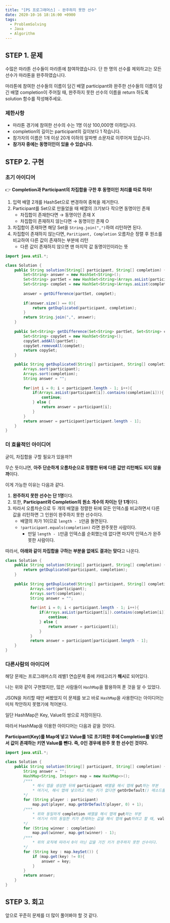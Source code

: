 ```yaml
---
title: "[PS 프로그래머스] - 완주하지 못한 선수"
date: 2020-10-16 18:16:00 +0900
tags:
  - ProblemSolving
  - Java
  - Algorithm
---
```


## STEP 1. 문제

수많은 마라톤 선수들이 마라톤에 참여하였습니다. 단 한 명의 선수를 제외하고는 모든 선수가 마라톤을 완주하였습니다.

마라톤에 참여한 선수들의 이름이 담긴 배열 participant와 완주한 선수들의 이름이 담긴 배열 completion이 주어질 때, 완주하지 못한 선수의 이름을 return 하도록 solution 함수를 작성해주세요.

### 제한사항

- 마라톤 경기에 참여한 선수의 수는 1명 이상 100,000명 이하입니다.
- completion의 길이는 participant의 길이보다 1 작습니다.
- 참가자의 이름은 1개 이상 20개 이하의 알파벳 소문자로 이루어져 있습니다.
- **참가자 중에는 동명이인이 있을 수 있습니다.**

## STEP 2. 구현

### 초기 아이디어

:point_right: **Completion과 Participant의 차집합을 구한 후 동명이인 처리를 따로 하자!**

1. 입력 배열 2개를 HashSet으로 변경하여 중복을 제거한다.
2. Participant를 Set으로 만들었을 때 배열의 크기보다 작으면 동명이인 존재
    - 차집합이 존재한다면 → 동명이인 존재 X
    - 차집합이 존재하지 않는다면 → 동명이인 존재 O
3. 차집합이 존재하면 해당 Set을 `String.join(",")`하여 리턴하면 된다.
4. 차집합이 존재하지 않는다면, `Paritipant, Completion` 오름차순 정렬 후 원소를 비교하여 다른 값이 존재하는 부분에 리턴 
    - 다른 값이 존재하지 않으면 맨 마지막 값 동명이인이라는 뜻

```java
import java.util.*;

class Solution {
    public String solution(String[] participant, String[] completion) {
	    Set<String> answer = new HashSet<String>();
        Set<String> partSet = new HashSet<String>(Arrays.asList(participant));
        Set<String> compSet = new HashSet<String>(Arrays.asList(completion));
			
        answer = getDifference(partSet, compSet);		
        
        if(answer.size() == 0){
            return getDuplicated(participant, completion);
        }
        return String.join(",", answer);
    }
		
    public Set<String> getDifference(Set<String> partSet, Set<String> compSet){
        Set<String> copySet = new HashSet<String>();
        copySet.addAll(partSet);	
        copySet.removeAll(compSet);
        return copySet;
    }

    public String getDuplicated(String[] participant, String[] completion){
        Arrays.sort(participant);
        Arrays.sort(completion);
        String answer = "";
        
        for(int i = 0; i < participant.length - 1; i++){
            if(Arrays.asList(participant[i]).contains(completion[i])){
                continue;
            } else {
                return answer = participant[i];
            } 
        }     
        return answer = participant[participant.length - 1];
    }
}
```

### 더 효율적인 아이디어

굳이, 차집합을 구할 필요가 있을까?!

무슨 뜻이냐면, **아주 단순하게 오름차순으로 정렬한 뒤에 다른 값만 리턴해도 되지 않을까**이다. 

이게 가능한 이유는 다음과 같다.

1. **완주하지 못한 선수는 단 1명**이다.
2. 또한, **Participant와 Completion의 원소 개수의 차이는 단 1개**이다.
3. 따라서 오름차순으로 두 개의 배열을 정렬한 뒤에 모든 인덱스를 비교하면서 다른 값을 리턴하면 그 인원이 완주하지 못한 선수이다. 
    - 배열의 차가 1이므로 `length - 1`만큼 돌면된다.
    - `!participant.equals(completion)` 라면 완주못한 사람이다.
        - 만일 `length - 1`만큼 인덱스를 순회했는데 없다면 마지막 인덱스가 완주 못한 사람이다.

따라서, **아래와 같이 차집합을 구하는 부분을 없애도 결과는 맞다**고 나온다.

```java
class Solution {
    public String solution(String[] participant, String[] completion) {
        return getDuplicated(participant, completion);
    }
		
    public String getDuplicated(String[] participant, String[] completion){
           Arrays.sort(participant);
           Arrays.sort(completion);
           String answer = "";
          
           for(int i = 0; i < participant.length - 1; i++){
               if(Arrays.asList(participant[i]).contains(completion[i])){
                   continue;
               } else {
                   return answer = participant[i];
               } 
           }     
           return answer = participant[participant.length - 1];
    }
}
```

### 다른사람의 아이디어

해당 문제는 프로그래머스의 레벨1 연습문제 중에 카테고리가 **해시**로 되어있다. 

나는 위와 같이 구현했지만, 많은 사람들이 `HashMap`을 활용하여 푼 것을 알 수 있었다.

JSON을 처리할 때만 써봤었지 이 문제를 보고 바로 `HashMap`을 사용한다는 아이디어는 미처 착안하지 못했기에 적어본다.

일단 HashMap은 Key, Value의 쌍으로 저장이된다.

따라서 HashMap을 이용한 아이디어는 다음과 같을 것이다.

**Participant(Key)를 Map에 넣고 Value를 1로 초기화한 후에 Completion를 넣으면서 값이 존재하는 키면 Value를 뺀다. 즉, 0인 경우에 완주 못 한 선수인 것이다.**

```java
import java.util.*;

class Solution {
    public String solution(String[] participant, String[] completion) {
        String answer = "";
        HashMap<String, Integer> map = new HashMap<>();
        /***
            * 해시 맵을 생성한 뒤에 participant 배열을 해시 맵에 put하는 부분
            * 여기서, 해시 맵에 넣으려고 하는 키가 없다면 getOrDefault() 메소드를 활용하여 default value로 0으로 초기화 
        */
        for (String player : participant) 
            map.put(player, map.getOrDefault(player, 0) + 1);
        /***
            * 위와 동일하게 completion 배열을 해시 맵에 put하는 부분
            * 여기서 이미 동일한 키가 존재하는 값을 해시 맵에 put하려고 할 때, value의 값을 -1 시킨다.
        */
        for (String winner : completion)  
            map.put(winner, map.get(winner) - 1);
        /***
            * 위의 로직에 따라서 0이 아닌 값을 가진 키가 완주하지 못한 선수이다.
        */
        for (String key : map.keySet()) {
            if (map.get(key) != 0){
                answer = key;
            }
        }
        return answer;
    }
}
```

## STEP 3. 회고

앞으로 꾸준히 문제를 더 많이 풀어봐야 할 것 같다.